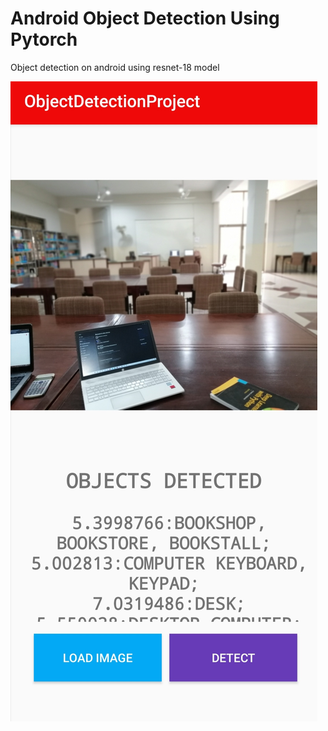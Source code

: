 # Android Object Detection Using Pytorch

Object detection on android using resnet-18 model 

![](Test.jpg)
